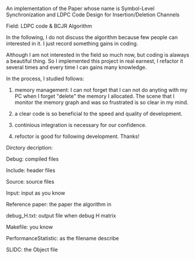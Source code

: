 An implementation of the Paper whose name is Symbol-Level Synchronization and LDPC Code Design for Insertion/Deletion Channels

Field: LDPC code & BCJR Algorithm

In the following, I do not discuss the algorithm because few people can interested in it. I just record something gains in coding.

Although I am not interested in the field so much now, but coding is alaways a beautiful thing. So I implemented this project in real earnest, I refactor it several times and every time I can gains many knowledge.

In the process, I studied follows:

1. memory management: I can not forget that I can not do anyting with my PC when I forget "delete" the memory I allocated. The scene that I monitor the memory graph and was so frustrated is so clear in my mind.

2. a clear code is so beneficial to the speed and quality of development.

3. continious integration is necessary for our confidence.

4. refoctor is good for following development.
Thanks!

Dirctory decription:

Debug: compiled files

Include: header files

Source: source files

Input: input as you know

Reference paper: the paper the algorithm in

debug_H.txt: output file when debug H matrix

Makefile: you know

PerformanceStatistic: as the filename describe

SLIDC: the Object file
